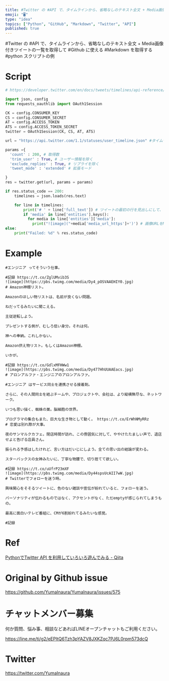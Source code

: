 ```yaml
---
title: #Twitter の #API で、タイムラインから、省略なしのテキスト全文 + Media画像付きツイートの一覧を取得して #Github
emoji: "🖥"
type: "idea"
topics: ["Python", "GitHub", "Markdown", "Twitter", "API"]
published: true
---
```


#Twitter の #API で、タイムラインから、省略なしのテキスト全文 + Media画像付きツイートの一覧を取得して #Github に使える #Markdown を取得する #python スクリプトの例

# Script

```py
# https://developer.twitter.com/en/docs/tweets/timelines/api-reference/get-statuses-user_timeline.html

import json, config
from requests_oauthlib import OAuth1Session

CK = config.CONSUMER_KEY
CS = config.CONSUMER_SECRET
AT = config.ACCESS_TOKEN
ATS = config.ACCESS_TOKEN_SECRET
twitter = OAuth1Session(CK, CS, AT, ATS)

url = "https://api.twitter.com/1.1/statuses/user_timeline.json" #タイムライン取得エンドポイント

params ={
  'count' : 200, # 取得数
  'trim_user' : True, # ユーザー情報を除く
  'exclude_replies' : True, # リプライを除く
  'tweet_mode' : 'extended' # 拡張モード

}
res = twitter.get(url, params = params)

if res.status_code == 200:
    timelines = json.loads(res.text)

    for line in timelines:
        print('# ' + line['full_text']) # ツイートの最初の行を見出しにして、 Markdown で良い感じにマークアップ
        if 'media' in line['entities'].keys():
          for media in line['entities']['media']:
            print("![image]("+media['media_url_https']+')') # 画像URLをMarkdownの埋め込み形式に
else:
    print("Failed: %d" % res.status_code)


```

# Example

```
#エンジニア ってそういう仕事。

#記録 https://t.co/ZglUMvib3S
![image](https://pbs.twimg.com/media/Dy4_pOSVAAEHIY0.jpg)
# Amazon神棚リスト。

Amazonのほしい物リストは、名前が良くない問題。

ねだってるみたいに聞こえる。

主従逆転しよう。

プレゼントする側が、むしろ低い身分。それは何。

神への奉納。これしかない。

Amazon供え物リスト。もしくはAmazon神棚。

いかが。

#記録 https://t.co/GdlxMFHWw1
![image](https://pbs.twimg.com/media/Dy477HhUUAAEacs.jpg)
# アロンアルファ・エンジニアのアロンアルファ。

#エンジニア はサービス同士を連携させる接着剤。

さらに、その人間同士を結ぶチームや、プロジェクトや、会社は、より縦横無尽な、ネットワーク。

いつも思い描く、蜘蛛の巣。脳細胞の世界。

プログラマの集合もまた、巨大な生き物として動く。 https://t.co/ErWhNMyRRz
# 恋愛は別れ際が大事。

夜のサンマルクカフェ。閉店時間が訪れ、この雰囲気に対して、ややけたたましい声で、退店せよと告げる店員さん。

振られる予感はしたけれど、言い方はだいじにしよう。全ての思い出の結論が変わる。

スターバックスの女神みたいに、丁寧な物腰で、切り捨てて欲しい。

#記録 https://t.co/uUfrP23mXF
![image](https://pbs.twimg.com/media/Dy44spsUcAII7wW.jpg)
# Twitterでフォローを迷う時。

興味関心をそそるツイートに、色のない雑談や宣伝が紛れていると、フォローを迷う。

パーソナリティが伝わるものではなく、アクセントがなく、ただemptyが感じられてしまうもの。

最高に面白いテレビ番組に、CMが6割紛れてるみたいな感覚。

#記録
```

# Ref

[PythonでTwitter API を利用していろいろ遊んでみる - Qiita](https://qiita.com/bakira/items/00743d10ec42993f85eb)

# Original by Github issue

https://github.com/YumaInaura/YumaInaura/issues/575








<!-- Update From Qiita API -->

# チャットメンバー募集


何か質問、悩み事、相談などあればLINEオープンチャットもご利用ください。

https://line.me/ti/g2/eEPltQ6Tzh3pYAZV8JXKZqc7PJ6L0rpm573dcQ





# Twitter


https://twitter.com/YumaInaura


<!-- Update From Qiita API -->


